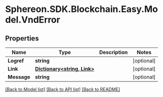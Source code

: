 # Sphereon.SDK.Blockchain.Easy.Model.VndError
## Properties

Name | Type | Description | Notes
------------ | ------------- | ------------- | -------------
**Logref** | **string** |  | [optional] 
**Link** | [**Dictionary&lt;string, Link&gt;**](Link.md) |  | [optional] 
**Message** | **string** |  | [optional] 

[[Back to Model list]](../README.md#documentation-for-models) [[Back to API list]](../README.md#documentation-for-api-endpoints) [[Back to README]](../README.md)

